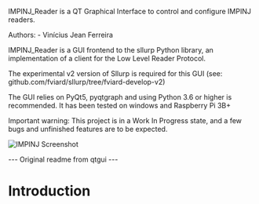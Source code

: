 IMPINJ_Reader is a QT Graphical Interface to control and configure IMPINJ readers.

Authors:
    - Vinícius Jean Ferreira
   

IMPINJ_Reader is a GUI frontend to the sllurp Python library, an implementation of a client for the Low Level Reader Protocol.

The experimental v2 version of Sllurp is required for this GUI
(see: github.com/fviard/sllurp/tree/fviard-develop-v2)

The GUI relies on PyQt5, pyqtgraph and using Python 3.6 or higher is
recommended. It has been tested on windows and Raspberry Pi 3B+

Important warning:
This project is in a Work In Progress state, and a few bugs and unfinished
features are to be expected.


![IMPINJ Screenshot](/docs/IMPINJ_Reader?raw=true "IMPINJ GUI Screenshot")

--- Original readme from qtgui ---

# Introduction

